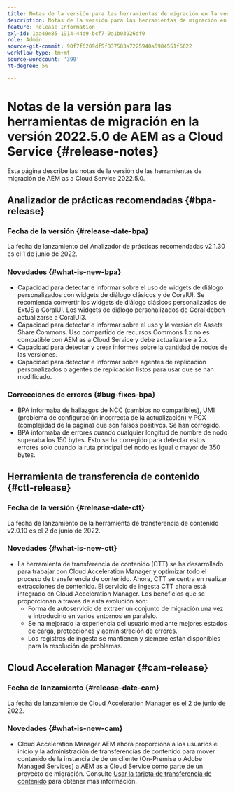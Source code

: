 ```yaml
---
title: Notas de la versión para las herramientas de migración en la versión 2022.5.0 de AEM as a Cloud Service
description: Notas de la versión para las herramientas de migración en la versión 2022.5.0 de AEM as a Cloud Service
feature: Release Information
exl-id: 1aa49e85-1914-44d9-bcf7-0a1b03926df0
role: Admin
source-git-commit: 90f7f6209df5f837583a7225940a5984551f6622
workflow-type: tm+mt
source-wordcount: '399'
ht-degree: 5%

---
```


# Notas de la versión para las herramientas de migración en la versión 2022.5.0 de AEM as a Cloud Service {#release-notes}

Esta página describe las notas de la versión de las herramientas de migración de AEM as a Cloud Service 2022.5.0.

## Analizador de prácticas recomendadas {#bpa-release}

### Fecha de la versión {#release-date-bpa}

La fecha de lanzamiento del Analizador de prácticas recomendadas v2.1.30 es el 1 de junio de 2022.

### Novedades {#what-is-new-bpa}

* Capacidad para detectar e informar sobre el uso de widgets de diálogo personalizados con widgets de diálogo clásicos y de CoralUI. Se recomienda convertir los widgets de diálogo clásicos personalizados de ExtJS a CoralUI. Los widgets de diálogo personalizados de Coral deben actualizarse a CoralUI3.
* Capacidad para detectar e informar sobre el uso y la versión de Assets Share Commons. Uso compartido de recursos Commons 1.x no es compatible con AEM as a Cloud Service y debe actualizarse a 2.x.
* Capacidad para detectar y crear informes sobre la cantidad de nodos de las versiones.
* Capacidad para detectar e informar sobre agentes de replicación personalizados o agentes de replicación listos para usar que se han modificado.

### Correcciones de errores {#bug-fixes-bpa}

* BPA informaba de hallazgos de NCC (cambios no compatibles), UMI (problema de configuración incorrecta de la actualización) y PCX (complejidad de la página) que son falsos positivos. Se han corregido.
* BPA informaba de errores cuando cualquier longitud de nombre de nodo superaba los 150 bytes. Esto se ha corregido para detectar estos errores solo cuando la ruta principal del nodo es igual o mayor de 350 bytes.

## Herramienta de transferencia de contenido {#ctt-release}

### Fecha de la versión {#release-date-ctt}

La fecha de lanzamiento de la herramienta de transferencia de contenido v2.0.10 es el 2 de junio de 2022.

### Novedades {#what-is-new-ctt}

* La herramienta de transferencia de contenido (CTT) se ha desarrollado para trabajar con Cloud Acceleration Manager y optimizar todo el proceso de transferencia de contenido. Ahora, CTT se centra en realizar extracciones de contenido. El servicio de ingesta CTT ahora está integrado en Cloud Acceleration Manager. Los beneficios que se proporcionan a través de esta evolución son:
   * Forma de autoservicio de extraer un conjunto de migración una vez e introducirlo en varios entornos en paralelo.
   * Se ha mejorado la experiencia del usuario mediante mejores estados de carga, protecciones y administración de errores.
   * Los registros de ingesta se mantienen y siempre están disponibles para la resolución de problemas.

## Cloud Acceleration Manager {#cam-release}

### Fecha de lanzamiento {#release-date-cam}

La fecha de lanzamiento de Cloud Acceleration Manager es el 2 de junio de 2022.

### Novedades {#what-is-new-cam}

* Cloud Acceleration Manager AEM ahora proporciona a los usuarios el inicio y la administración de transferencias de contenido para mover contenido de la instancia de de un cliente (On-Premise o Adobe Managed Services) a AEM as a Cloud Service como parte de un proyecto de migración. Consulte [Usar la tarjeta de transferencia de contenido](https://experienceleague.adobe.com/docs/experience-manager-cloud-service/content/migration-journey/cloud-acceleration-manager/using-cam/cam-implementation-phase.html?lang=es#content-transfer) para obtener más información.
